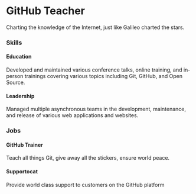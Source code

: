 # GitHub Teacher
Charting the knowledge of the Internet, just like Galileo charted the stars.

### Skills

#### Education

Developed and maintained various conference talks, online training, and in-person trainings covering various topics including Git, GitHub, and Open Source.

#### Leadership

Managed multiple asynchronous teams in the development, maintenance, and release of various web applications and websites.
### Jobs

#### GitHub Trainer

Teach all things Git, give away all the stickers, ensure world peace.

#### Supportocat

Provide world class support to customers on the GitHub platform
